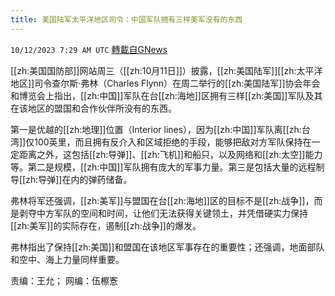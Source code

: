 ```yaml
---
title: 美国陆军太平洋地区司令：中国军队拥有三样美军没有的东西
---
```

`10/12/2023 7:29 AM UTC` [轉載自GNews](https://gnews.org/articles/1824940)

[[zh:美国国防部]]网站周三（[[zh:10月11日]]）披露，[[zh:美国陆军]][[zh:太平洋地区]]司令查尔斯·弗林（Charles Flynn）在周二举行的[[zh:美国陆军]]协会年会和博览会上指出，[[zh:中国]]军队在台[[zh:海地]]区拥有三样[[zh:美国]]军队及其在该地区的盟国和合作伙伴所没有的东西。

第一是优越的[[zh:地理]]位置（Interior lines），因为[[zh:中国]]军队离[[zh:台湾]]仅100英里，而且拥有反介入和区域拒绝的手段，能够把敌对方军队保持在一定距离之外，这包括[[zh:导弹]]、[[zh:飞机]]和船只，以及网络和[[zh:太空]]能力等。第二是规模，[[zh:中国]]军队拥有庞大的军事力量。第三是包括大量的远程制导[[zh:导弹]]在内的弹药储备。

弗林将军还强调，[[zh:美军]]与盟国在台[[zh:海地]]区的目标不是[[zh:战争]]，而是剥夺中方军队的空间和时间，让他们无法获得关键领土，并凭借硬实力保持[[zh:美军]]的实际存在，遏制[[zh:战争]]的爆发。

弗林指出了保持[[zh:美国]]和盟国在该地区军事存在的重要性；还强调，地面部队和空中、海上力量同样重要。

责编：王允； 网编：伍檫愙
